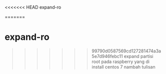 <<<<<<< HEAD
expand-ro

=======
# expand-ro
>>>>>>> 99790d0587569cd127281474a3a5e7d946febc11
expand partisi root pada raspberry yang di install centos 7
nambah tulisan
